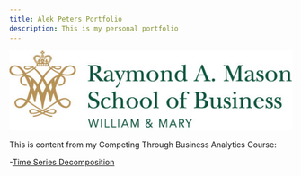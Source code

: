 ```yaml
---
title: Alek Peters Portfolio
description: This is my personal portfolio
---
```

![W&M Mason School Logo](/pics/mason_logo.jpg)

This is content from my Competing Through Business Analytics Course:

-[Time Series Decomposition](/timeseries/index.md)

